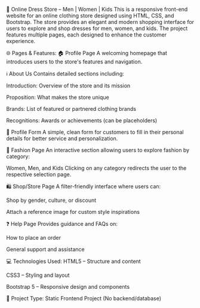 👗 Online Dress Store – Men | Women | Kids
This is a responsive front-end website for an online clothing store designed using HTML, CSS, and Bootstrap. The store provides an elegant and modern shopping interface for users to explore and shop dresses for men, women, and kids. The project features multiple pages, each designed to enhance the customer experience.

🌐 Pages & Features:
🏠 Profile Page
A welcoming homepage that introduces users to the store's features and navigation.

ℹ️ About Us
Contains detailed sections including:

Introduction: Overview of the store and its mission

Proposition: What makes the store unique

Brands: List of featured or partnered clothing brands

Recognitions: Awards or achievements (can be placeholders)

📝 Profile Form
A simple, clean form for customers to fill in their personal details for better service and personalization.

🌟 Fashion Page
An interactive section allowing users to explore fashion by category:

Women, Men, and Kids
Clicking on any category redirects the user to the respective selection page.

🛍️ Shop/Store Page
A filter-friendly interface where users can:

Shop by gender, culture, or discount

Attach a reference image for custom style inspirations

❓ Help Page
Provides guidance and FAQs on:

How to place an order

General support and assistance

💻 Technologies Used:
HTML5 – Structure and content

CSS3 – Styling and layout

Bootstrap 5 – Responsive design and components

📌 Project Type:
Static Frontend Project (No backend/database)
